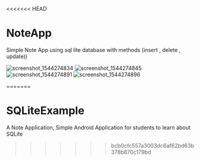 <<<<<<< HEAD
# NoteApp
Simple Note App using sql lite database with methods (insert , delete , update))

![screenshot_1544274834](https://user-images.githubusercontent.com/33086068/49686378-461fec80-fafc-11e8-99bf-e0f7138045b3.png)
![screenshot_1544274845](https://user-images.githubusercontent.com/33086068/49686379-461fec80-fafc-11e8-90d1-7e8e92966cac.png)
![screenshot_1544274891](https://user-images.githubusercontent.com/33086068/49686380-46b88300-fafc-11e8-841b-532156008a60.png)
![screenshot_1544274896](https://user-images.githubusercontent.com/33086068/49686381-46b88300-fafc-11e8-90dc-c6eaf407492b.png)

=======
# SQLiteExample
A Note Application, Simple Android Application for students to learn about SQLite
>>>>>>> bcb0cfc557a3003dc6af62bd63b378b870c179bd
